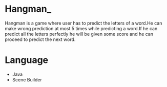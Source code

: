 # Hangman_
Hangman is a game where user has to predict the letters of a word.He can make wrong prediction at most 5 times while predicting a word.If he can predict all the letters perfectly he will be given some score and he can proceed to predict the next word. 
<h1>
  Language
</h1>
<ul>
  <li>Java</li>
  <li>Scene Builder</li>
 </ul>
